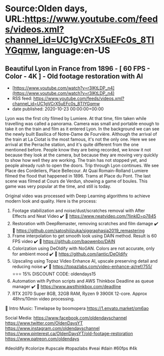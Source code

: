 # Source:Olden days, URL:https://www.youtube.com/feeds/videos.xml?channel_id=UC1gVCrX5uEFc0s_8TIYGqmw, language:en-US

## Beautiful Lyon in France from 1896 - [ 60 FPS - Color - 4K ] - Old footage restoration with AI
 - [https://www.youtube.com/watch?v=r3IKtLDP_n4](https://www.youtube.com/watch?v=r3IKtLDP_n4)
 - RSS feed: https://www.youtube.com/feeds/videos.xml?channel_id=UC1gVCrX5uEFc0s_8TIYGqmw
 - date published: 2020-10-23 00:00:00+00:00

Lyon was the first city filmed by Lumiere. At that time, film taken while travelling was called a panorama. Camera was small and portable enough to take it on the train and film as it entered Lyon. In the background we can see the newly built Basilica of Notre-Dame de Fourvière.
Although the arrival of the train at La Ciotat is the most famous, it's not the only one. Here we see arrival at the Perrache station, and it's quite different from the one mentioned before. People know they are being recorded, we know it not because they look at the camera, but because they are moving very quickly to show how well they are working. The train has not stopped yet, and people already rush to open the doors.
Trip through Lyon continues. We see Place des Cordeliers, Place Bellecour. At Quai Romain-Rolland Lumiere filmed the flood that happened in 1896. Trams at Place du Pont. The last scene was filmed at Cours de Verdun, showing a game of boules. This game was very popular at the time, and still is today.  

Original video was processed with Deep Learning algorithms to achieve modern look and quality. Here is the process:

1. Footage stabilization and noise/dust/scratches removal with After Effects and Neat Video ✔️
🔗 https://www.neatvideo.com/?linkID=p7845
2. Restoration with DeepRemaster, removing scratches and film damage ✔️
🔗 https://github.com/satoshiiizuka/siggraphasia2019_remastering
3. Frame interpolation to get smooth look using DAIN method. Result is 60 FPS video ✔️
🔗 https://github.com/baowenbo/DAIN
4. Colorization using DeOldify with NoGAN. Colors are not accurate, only for ambient mood ✔️
🔗 https://github.com/jantic/DeOldify
5. Upscaling using Topaz Video Enhance AI, upscale preserving detail and reducing noise ✔️
🔗 https://topazlabs.com/video-enhance-ai/ref/755/
⭐⭐⭐ 15% DISCOUNT CODE: oldendays15
6. Automation with Python scripts and AWS Thinkbox Deadline as queue manager ✔️
🔗 https://www.awsthinkbox.com/deadline
7. RTX 2070 Super 8GB, 32GB RAM, Ryzen 9 3900X 12-core. Approx 48hrs/10min video processing.

🎵 Intro Music:
Timelapse by boomopera
https://1.envato.market/om6ao

Social Media:
https://www.facebook.com/oldendayschannel
https://www.twitter.com/OldenDaysYT
https://www.instagram.com/oldendayschannel
https://www.pinterest.ca/OldenDaysYT/old-footage-restoration
https://www.patreon.com/oldendays

#deoldify #colorize #upscale #topazlabs #veai #dain #60fps #4k

